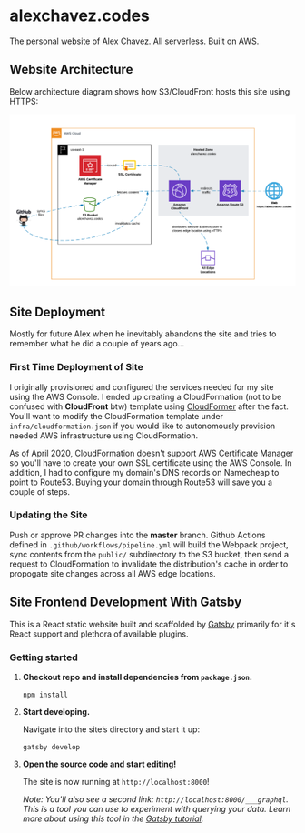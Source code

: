 # alexchavez.codes

The personal website of Alex Chavez. All serverless. Built on AWS.

## Website Architecture

Below architecture diagram shows how S3/CloudFront hosts this site using HTTPS:

![Website Architectures of alexchavez.codes](img/website-architecture.png)

## Site Deployment

Mostly for future Alex when he inevitably abandons the site and tries to remember what he did a couple of years ago...

### First Time Deployment of Site

I originally provisioned and configured the services needed for my site using the AWS Console. I ended up creating a CloudFormation (not to be confused with **CloudFront** btw) template using [CloudFormer](https://docs.aws.amazon.com/AWSCloudFormation/latest/UserGuide/cfn-using-cloudformer.html) after the fact. You'll want to modify the CloudFormation template under `infra/cloudformation.json` if you would like to autonomously provision needed AWS infrastructure using CloudFormation.

As of April 2020, CloudFormation doesn't support AWS Certificate Manager so you'll have to create your own SSL certificate using the AWS Console. In addition, I had to configure my domain's DNS records on Namecheap to point to Route53. Buying your domain through Route53 will save you a couple of steps.

### Updating the Site

Push or approve PR changes into the **master** branch. Github Actions defined in `.github/workflows/pipeline.yml` will build the Webpack project, sync contents from the `public/` subdirectory to the S3 bucket, then send a request to CloudFormation to invalidate the distribution's cache in order to propogate site changes across all AWS edge locations.

## Site Frontend Development With Gatsby

This is a React static website built and scaffolded by [Gatsby](https://www.gatsbyjs.org/) primarily for it's React support and plethora of available plugins.

### Getting started

1. **Checkout repo and install dependencies from `package.json`.**
    
   ```shell
   npm install
   ```

1.  **Start developing.**

    Navigate into the site’s directory and start it up:

    ```shell
    gatsby develop
    ```

1.  **Open the source code and start editing!**

    The site is now running at `http://localhost:8000`!

    _Note: You'll also see a second link: _`http://localhost:8000/___graphql`_. This is a tool you can use to experiment with querying your data. Learn more about using this tool in the [Gatsby tutorial](https://www.gatsbyjs.org/tutorial/part-five/#introducing-graphiql)._
